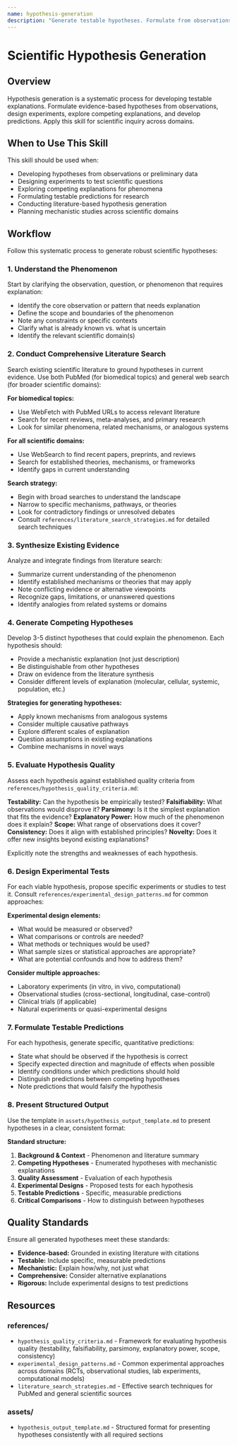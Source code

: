 ```yaml
---
name: hypothesis-generation
description: "Generate testable hypotheses. Formulate from observations, design experiments, explore competing explanations, develop predictions, propose mechanisms, for scientific inquiry across domains."
---
```


# Scientific Hypothesis Generation

## Overview

Hypothesis generation is a systematic process for developing testable explanations. Formulate evidence-based hypotheses from observations, design experiments, explore competing explanations, and develop predictions. Apply this skill for scientific inquiry across domains.

## When to Use This Skill

This skill should be used when:
- Developing hypotheses from observations or preliminary data
- Designing experiments to test scientific questions
- Exploring competing explanations for phenomena
- Formulating testable predictions for research
- Conducting literature-based hypothesis generation
- Planning mechanistic studies across scientific domains

## Workflow

Follow this systematic process to generate robust scientific hypotheses:

### 1. Understand the Phenomenon

Start by clarifying the observation, question, or phenomenon that requires explanation:

- Identify the core observation or pattern that needs explanation
- Define the scope and boundaries of the phenomenon
- Note any constraints or specific contexts
- Clarify what is already known vs. what is uncertain
- Identify the relevant scientific domain(s)

### 2. Conduct Comprehensive Literature Search

Search existing scientific literature to ground hypotheses in current evidence. Use both PubMed (for biomedical topics) and general web search (for broader scientific domains):

**For biomedical topics:**
- Use WebFetch with PubMed URLs to access relevant literature
- Search for recent reviews, meta-analyses, and primary research
- Look for similar phenomena, related mechanisms, or analogous systems

**For all scientific domains:**
- Use WebSearch to find recent papers, preprints, and reviews
- Search for established theories, mechanisms, or frameworks
- Identify gaps in current understanding

**Search strategy:**
- Begin with broad searches to understand the landscape
- Narrow to specific mechanisms, pathways, or theories
- Look for contradictory findings or unresolved debates
- Consult `references/literature_search_strategies.md` for detailed search techniques

### 3. Synthesize Existing Evidence

Analyze and integrate findings from literature search:

- Summarize current understanding of the phenomenon
- Identify established mechanisms or theories that may apply
- Note conflicting evidence or alternative viewpoints
- Recognize gaps, limitations, or unanswered questions
- Identify analogies from related systems or domains

### 4. Generate Competing Hypotheses

Develop 3-5 distinct hypotheses that could explain the phenomenon. Each hypothesis should:

- Provide a mechanistic explanation (not just description)
- Be distinguishable from other hypotheses
- Draw on evidence from the literature synthesis
- Consider different levels of explanation (molecular, cellular, systemic, population, etc.)

**Strategies for generating hypotheses:**
- Apply known mechanisms from analogous systems
- Consider multiple causative pathways
- Explore different scales of explanation
- Question assumptions in existing explanations
- Combine mechanisms in novel ways

### 5. Evaluate Hypothesis Quality

Assess each hypothesis against established quality criteria from `references/hypothesis_quality_criteria.md`:

**Testability:** Can the hypothesis be empirically tested?
**Falsifiability:** What observations would disprove it?
**Parsimony:** Is it the simplest explanation that fits the evidence?
**Explanatory Power:** How much of the phenomenon does it explain?
**Scope:** What range of observations does it cover?
**Consistency:** Does it align with established principles?
**Novelty:** Does it offer new insights beyond existing explanations?

Explicitly note the strengths and weaknesses of each hypothesis.

### 6. Design Experimental Tests

For each viable hypothesis, propose specific experiments or studies to test it. Consult `references/experimental_design_patterns.md` for common approaches:

**Experimental design elements:**
- What would be measured or observed?
- What comparisons or controls are needed?
- What methods or techniques would be used?
- What sample sizes or statistical approaches are appropriate?
- What are potential confounds and how to address them?

**Consider multiple approaches:**
- Laboratory experiments (in vitro, in vivo, computational)
- Observational studies (cross-sectional, longitudinal, case-control)
- Clinical trials (if applicable)
- Natural experiments or quasi-experimental designs

### 7. Formulate Testable Predictions

For each hypothesis, generate specific, quantitative predictions:

- State what should be observed if the hypothesis is correct
- Specify expected direction and magnitude of effects when possible
- Identify conditions under which predictions should hold
- Distinguish predictions between competing hypotheses
- Note predictions that would falsify the hypothesis

### 8. Present Structured Output

Use the template in `assets/hypothesis_output_template.md` to present hypotheses in a clear, consistent format:

**Standard structure:**
1. **Background & Context** - Phenomenon and literature summary
2. **Competing Hypotheses** - Enumerated hypotheses with mechanistic explanations
3. **Quality Assessment** - Evaluation of each hypothesis
4. **Experimental Designs** - Proposed tests for each hypothesis
5. **Testable Predictions** - Specific, measurable predictions
6. **Critical Comparisons** - How to distinguish between hypotheses

## Quality Standards

Ensure all generated hypotheses meet these standards:

- **Evidence-based:** Grounded in existing literature with citations
- **Testable:** Include specific, measurable predictions
- **Mechanistic:** Explain how/why, not just what
- **Comprehensive:** Consider alternative explanations
- **Rigorous:** Include experimental designs to test predictions

## Resources

### references/

- `hypothesis_quality_criteria.md` - Framework for evaluating hypothesis quality (testability, falsifiability, parsimony, explanatory power, scope, consistency)
- `experimental_design_patterns.md` - Common experimental approaches across domains (RCTs, observational studies, lab experiments, computational models)
- `literature_search_strategies.md` - Effective search techniques for PubMed and general scientific sources

### assets/

- `hypothesis_output_template.md` - Structured format for presenting hypotheses consistently with all required sections
